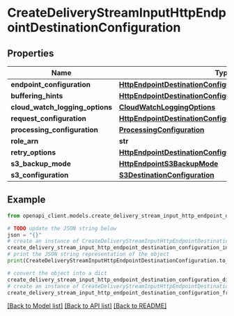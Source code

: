 # CreateDeliveryStreamInputHttpEndpointDestinationConfiguration


## Properties

Name | Type | Description | Notes
------------ | ------------- | ------------- | -------------
**endpoint_configuration** | [**HttpEndpointDestinationConfigurationEndpointConfiguration**](HttpEndpointDestinationConfigurationEndpointConfiguration.md) |  | 
**buffering_hints** | [**HttpEndpointDestinationConfigurationBufferingHints**](HttpEndpointDestinationConfigurationBufferingHints.md) |  | [optional] 
**cloud_watch_logging_options** | [**CloudWatchLoggingOptions**](CloudWatchLoggingOptions.md) |  | [optional] 
**request_configuration** | [**HttpEndpointDestinationConfigurationRequestConfiguration**](HttpEndpointDestinationConfigurationRequestConfiguration.md) |  | [optional] 
**processing_configuration** | [**ProcessingConfiguration**](ProcessingConfiguration.md) |  | [optional] 
**role_arn** | **str** |  | [optional] 
**retry_options** | [**HttpEndpointDestinationConfigurationRetryOptions**](HttpEndpointDestinationConfigurationRetryOptions.md) |  | [optional] 
**s3_backup_mode** | [**HttpEndpointS3BackupMode**](HttpEndpointS3BackupMode.md) |  | [optional] 
**s3_configuration** | [**S3DestinationConfiguration**](S3DestinationConfiguration.md) |  | 

## Example

```python
from openapi_client.models.create_delivery_stream_input_http_endpoint_destination_configuration import CreateDeliveryStreamInputHttpEndpointDestinationConfiguration

# TODO update the JSON string below
json = "{}"
# create an instance of CreateDeliveryStreamInputHttpEndpointDestinationConfiguration from a JSON string
create_delivery_stream_input_http_endpoint_destination_configuration_instance = CreateDeliveryStreamInputHttpEndpointDestinationConfiguration.from_json(json)
# print the JSON string representation of the object
print(CreateDeliveryStreamInputHttpEndpointDestinationConfiguration.to_json())

# convert the object into a dict
create_delivery_stream_input_http_endpoint_destination_configuration_dict = create_delivery_stream_input_http_endpoint_destination_configuration_instance.to_dict()
# create an instance of CreateDeliveryStreamInputHttpEndpointDestinationConfiguration from a dict
create_delivery_stream_input_http_endpoint_destination_configuration_from_dict = CreateDeliveryStreamInputHttpEndpointDestinationConfiguration.from_dict(create_delivery_stream_input_http_endpoint_destination_configuration_dict)
```
[[Back to Model list]](../README.md#documentation-for-models) [[Back to API list]](../README.md#documentation-for-api-endpoints) [[Back to README]](../README.md)


